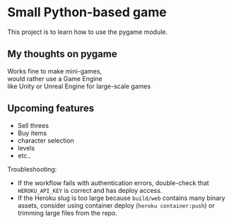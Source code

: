 # Small Python-based game

This project is to learn how to use the pygame module.

## My thoughts on pygame

Works fine to make mini-games,  
would rather use a Game Engine  
like Unity or Unreal Engine for large-scale games

## Upcoming features

- Sell threes
- Buy items
- character selection
- levels
- etc..


Troubleshooting:

- If the workflow fails with authentication errors, double-check that `HEROKU_API_KEY` is correct and has deploy access.
- If the Heroku slug is too large because `build/web` contains many binary assets, consider using container deploy (`heroku container:push`) or trimming large files from the repo.
